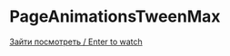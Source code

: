 # PageAnimationsTweenMax

[Зайти посмотреть / Enter to watch](https://lenarqa.github.io/PageAnimationsTweenMax/)
